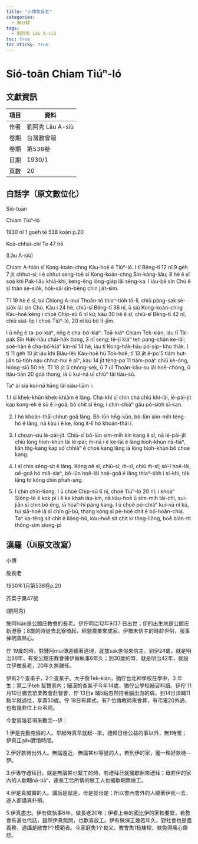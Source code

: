 ```yaml
---
title: "小傳詹長老"
categories:
  - 無分類
tags:
  - 劉阿秀 Lâu A-siù
toc: true
toc_sticky: true
---
```


# Sió-toān Chiam Tiúⁿ-ló

## 文獻資訊

| 項目 | 資料 |
|---|---|
| 作者 | 劉阿秀 Lâu A-siù |
| 卷期 | 台灣教會報 |
| 卷期 | 第538卷 |
| 日期 | 1930/1 |
| 頁數 | 20 |

## 白話字（原文數位化）

Sió-toān

Chiam Tiúⁿ-ló

1930 nî 1 goe̍h tē 538 koàn p.20

Koà-chhài-chí Te 47 hō

(Lâu A-siù)

Chiam A-hián sī Kong-koán-chng Kàu-hoē ê Tiúⁿ-ló. I tī Bêng-tī 12 nî 9 ge̍h 7 ji̍t chhut-sì; i ê chhut seng-toē sī Kong-koán-chng Sin-káng-liâu; 8 hè ê sî soá khì Pak-liâu khiā-khí, keng-êng lông-gia̍p lâi sêng-ka. I iáu-bē sìn Chú ê sî thàn sè-sio̍k, ho̍k-sāi sîn-bêng chin jia̍t-sim.

Tī 19 hè ê sî, tuì Chiong A-muí Thoân-tō thiaⁿ-tio̍h tō-lí, chiū pàng-sak sè-sio̍k lâi sìn Chú. Kàu i 24 hè, chiū-sī Bêng-tī 36 nî, ū siū Kong-koán-chng Kàu-hoē kéng i choè Chip-sū 6 nî kú; kàu 30 hè ê sî, chiū-sī Bêng-tī 42 nî, chiū siat-li̍p i choè Tiúⁿ-ló, 20 nî kú bô lī-jīm.

I ū nn̄g ê ta-po͘-kiáⁿ, nn̄g ê cha-bó͘-kiáⁿ. Toā-kiáⁿ Chiam Tek-kiàn, iáu tī Tâi-pak Sîn Ha̍k-hāu chāi-ha̍k tiong, 3 nî seng; tē-jī kiáⁿ teh pang-chān ke-lāi; soè-hàn ê cha-bó͘-kiáⁿ kin-nî 14 hè, iáu tī Kong-ha̍k-hāu pó͘-si̍p- kho tha̍k. I tī 11 ge̍h 10 ji̍t iáu khì Biâu-le̍k Kàu-hoē hù Tok-hoē, tī 13 ji̍t ē-po͘ 5 tiám hut-jiân tú-tio̍h náu chhut-hui ê pīⁿ, kàu 14 ji̍t téng-po͘ 11 tiám-poàⁿ chiū kè-óng, hióng-siū 50 hè. Tī 18 ji̍t ū chòng-sek, ū 7 uī Thoân-kàu-su lâi hoē-chòng, ū tiàu-tiān 20 goā thong, iā ū kuí-nā uī chiūⁿ tâi tiàu-sû.

Taⁿ ài siá kuí-nā hāng lâi siàu-liām i:

1.I sī khek-khûn khek-khiām ê lâng. Chá-khí sî chin chá chiū khí-lâi, lé-pài-ji̍t kap kong-ek ê sū ê í-goā, bô chi̍t sî êng; i chin-chiàⁿ gâu pó-sioh sî-kan.

2. I hó khoán-thāi chhut-goā lâng. Bô-lūn hn̄g-kūn, bô-lūn sím-mi̍h téng-hō ê lâng, nā kàu i ê ke, lóng it-lí hó khoán-thāi i.

3. I choan-siú lé-pài-ji̍t. Chiū-sī bô-lūn sím-mi̍h kín kang ê sî, nā lé-pài-ji̍t chiū lóng hioh-khùn lâi lé-pài; m̄-nā i ê ke-lāi ê lâng hioh-khùn nā-tiāⁿ, liân tn̂g-kang kap só͘ chhiàⁿ ê choè kang lâng iā lóng hioh-khùn bô choè kang.

4. I sī chin sêng-si̍t ê lâng. Kóng oē sī, chiū-sī; m̄-sī, chiū m̄-sī; só͘-í hoē-lāi, oē-goā hó miâ-siaⁿ, bô-lūn hoē-lāi hoē-goā ê lâng thiaⁿ-tio̍h i sí-khì, ta̍k lâng to kóng chin phah-sńg.

5. I chin chīn-tiong. I ū choè Chip-sū 6 nî, choè Tiúⁿ-ló 20 nî; i khoàⁿ Siōng-tè ê kok pí i ê ke khah iàu-kín, nā kàu-hoē ū sím-mi̍h tāi-chì, sui-jiân sī chin bô êng, iā hoaⁿ-hí pàng kang. I ū choè pó-chiàⁿ kuí-nā nî kú, tuì siā-hoē iā sī chīn gī-bū, thang kóng sī pè-hoē chi̍t ê bô͘-hoān-chiá. Taⁿ ka-têng sit chi̍t ê liông-hū, kàu-hoē sit chi̍t ki tòng-liông, boē bián-tit thòng-sim siong-pi

## 漢羅（Ùi原文改寫）

小傳

詹長老

1930年1月第538卷p.20

芥菜子第47號

(劉阿秀)

詹阿hián是公館庄教會的長老。伊佇明治12年9月7 日出世；伊的出生地是公館庄新港寮；8歲的時徙去北寮徛起，經營農業來成家。伊猶未信主的時趁世俗，服事神明真熱心。

佇 19歲的時，對鍾阿muí傳道聽著道理，就放sak世俗來信主。到伊24歲，就是明治36年，有受公館庄教會揀伊做執事6年久；到30歲的時，就是明治42年，就設立伊做長老，20年久無離任。

伊有2个查甫子，2个查某子。大子詹Tek-kiàn，猶佇台北神學校在學中，3 年生；第二子teh 幫贊家內；細漢的查某子今年14歲，猶佇公學校補習科讀。伊佇 11月10日猶去苗栗教會赴督會，佇 13日e 晡5點忽然拄著腦出血的病，到14日頂晡11點半就過往，享壽50歲。佇 18日有葬式，有7 位傳教師來會葬，有弔電20外通，也有幾若位上台弔詞。

今愛寫幾若項來數念--伊：

1.伊是克勤克儉的人。早起時真早就起--來，禮拜日佮公益的事以外，無1時閒；伊真正gâu寶惜時間。

2.伊好款待出外人。無論遠近，無論甚乜等號的人，若到伊的家，攏一理好款待--伊。

3.伊專守禮拜日。就是無論甚乜緊工的時，若禮拜日就攏歇睏來禮拜；毋若伊的家內的人歇睏nā-tiāⁿ，連長工佮所倩的做工人也攏歇睏無做工。

4.伊是真誠實的人。講話是就是，毋是就毋是；所以會內會外的人聽著伊死--去，逐人都講真扑損。

5.伊真盡忠。伊有做執事6年，做長老20年；伊看上帝的國比伊的家較要緊，若教會有甚乜代誌，雖然伊真無閒，也歡喜放工。伊有做保正幾若年久，對社會也是盡義務，通講是敝會1个模範者。今家庭失1个良父，教會失1枝棟樑，袂免得痛心傷悲。

